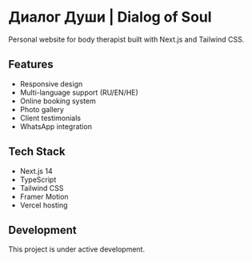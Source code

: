 # Диалог Души | Dialog of Soul

Personal website for body therapist built with Next.js and Tailwind CSS.

## Features

- Responsive design
- Multi-language support (RU/EN/HE)
- Online booking system
- Photo gallery
- Client testimonials
- WhatsApp integration

## Tech Stack

- Next.js 14
- TypeScript
- Tailwind CSS
- Framer Motion
- Vercel hosting

## Development

This project is under active development.
